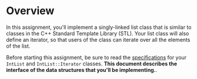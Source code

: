 # Overview
In this assignment, you'll implement a singly-linked list class that is similar to classes in the C++ Standard Template Library (STL). Your list class will also define an iterator, so that users of the class can iterate over all the elements of the list.

Before starting this assignment, be sure to read the [specifications](Specifications.md) for your `IntList` and `IntList::Iterator` classes. **This document describes the interface of the data structures that you'll be implementing.**.
